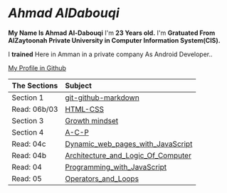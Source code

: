 # *Ahmad AlDabouqi*
**My Name Is Ahmad Al-Dabouqi** I'm **23 Years old.** I'm **Gratuated From AlZaytoonah Private University in Computer Information System(CIS).**

I **trained** Here in Amman in a private company As Android Developer..

[My Profile in Github](https://github.com/ahmadaldabouqii)

| The Sections  | Subject       
| ------------- |:-------------
| Section 1     | [git-github-markdown](https://ahmadaldabouqii.github.io/reading-notes/git-github)
| Read: 06b/03  | [HTML-CSS](https://ahmadaldabouqii.github.io/reading-notes/HTML-CSS)
| Section 3     | [Growth mindset](https://ahmadaldabouqii.github.io/reading-notes/Growth-Mindset)
| Section 4     | [A-C-P](https://ahmadaldabouqii.github.io/reading-notes/A-C-P)
| Read: 04c     | [Dynamic_web_pages_with_JavaScript](https://ahmadaldabouqii.github.io/reading-notes/Dynamic_web_pages_with_JavaScript)
| Read: 04b     | [Architecture_and_Logic_Of_Computer](https://ahmadaldabouqii.github.io/reading-notes/Computer_Architecture_and_Logic)
| Read: 04      | [Programming_with_JavaScript](https://ahmadaldabouqii.github.io/reading-notes/Programming_with_JavaScript)
| Read: 05      | [Operators_and_Loops](https://ahmadaldabouqii.github.io/reading-notes/Operators_and_Loops)
